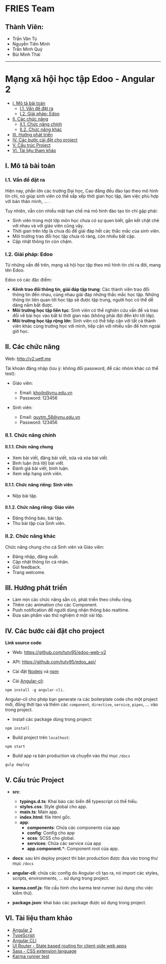 # FRIES Team

## Thành Viên:
- Trần Văn Tú
- Nguyễn Tiến Minh 
- Trần Minh Quý
- Bùi Minh Thái

------------------------

# Mạng xã hội học tập Edoo - Angular 2

- [I. Mô tả bài toán](https://github.com/truonganhhoang/int3507-2016/blob/master/FRIES/README.md#i-m%C3%B4-t%E1%BA%A3-b%C3%A0i-to%C3%A1n)
	- [I.1. Vấn đề đặt ra](https://github.com/truonganhhoang/int3507-2016/blob/master/FRIES/README.md#i1-v%E1%BA%A5n-%C4%91%E1%BB%81-%C4%91%E1%BA%B7t-ra)
	- [I.2. Giải pháp: Edoo](https://github.com/truonganhhoang/int3507-2016/blob/master/FRIES/README.md#i2-gi%E1%BA%A3i-ph%C3%A1p-edoo)
- [II. Các chức năng](https://github.com/truonganhhoang/int3507-2016/blob/master/FRIES/README.md#ii-c%C3%A1c-ch%E1%BB%A9c-n%C4%83ng)
	- [II.1. Chức năng chính](https://github.com/truonganhhoang/int3507-2016/blob/master/FRIES/README.md#ii1-ch%E1%BB%A9c-n%C4%83ng-ch%C3%ADnh)
	- [II.2. Chức năng khác](https://github.com/truonganhhoang/int3507-2016/blob/master/FRIES/README.md#ii2-ch%E1%BB%A9c-n%C4%83ng-kh%C3%A1c)
- [III. Hướng phát triển](https://github.com/truonganhhoang/int3507-2016/blob/master/FRIES/README.md#iii-h%C6%B0%E1%BB%9Bng-ph%C3%A1t-tri%E1%BB%83n)
- [IV. Các bước cài đặt cho project](https://github.com/truonganhhoang/int3507-2016/blob/master/FRIES/README.md#iv-c%C3%A1c-b%C6%B0%E1%BB%9Bc-c%C3%A0i-%C4%91%E1%BA%B7t-cho-project)
- [V. Cấu trúc Project](https://github.com/truonganhhoang/int3507-2016/blob/master/FRIES/README.md#v-c%E1%BA%A5u-tr%C3%BAc-project)
- [VI. Tài liệu tham khảo](https://github.com/truonganhhoang/int3507-2016/blob/master/FRIES/README.md#t%C3%A0i-li%E1%BB%87u-tham-kh%E1%BA%A3o)


## I. Mô tả bài toán

### I.1. Vấn đề đặt ra

Hiện nay, phần lớn các trường Đại học, Cao đẳng đều đào tạo theo mô hình tín chỉ, nó giúp sinh viên có thể sắp xếp thời gian học tập, làm việc phù hợp với bản thân mình, ... .


Tuy nhiên, vẫn còn nhiều mặt hạn chế mà mô hình đào tạo tín chỉ gặp phải:

- Sinh viên trong một lớp môn học chưa có sự quen biết, gắn kết chặt chẽ với nhau và với giáo viên cũng vậy.
- Thời gian trên lớp là chưa đủ để giải đáp hết các thắc mắc của sinh viên.
- Môi trường trao đổi học tập chưa rõ ràng, còn nhiều bất cập.
- Cập nhật thông tin còn chậm.

### I.2. Giải pháp: Edoo

Từ những vấn đề trên, mạng xã hội học tập theo mô hình tín chỉ ra đời, mang tên Edoo.

Edoo có các đặc điểm:

- **Kênh trao đổi thông tin, giải đáp tập trung**: Các thành viên trao đổi thông tin đến nhau, cùng nhau giải đáp những thắc mắc học tập. Những thông tin liên quan tới học tập sẽ được tập trung, người học có thể dễ dàng nắm bắt được.
- **Môi trường học tập liên tục**: Sinh viên có thể nghiên cứu vấn đề và trao đổi về bài học vào bất kì thời gian nào (không phải đợi đến khi tới lớp).
- **Môi trường học tập rộng lớn**: Sinh viên có thể tiếp cận với tất cả thành viên khác cùng trường học với mình, tiếp cận với nhiều vấn đề hơn ngoài giờ học.


## II. Các chức năng

Web: http://v2.uetf.me

Tài khoản đăng nhập (lưu ý: không đổi password, để các nhóm khác có thể test):

- Giáo viên: 

  + Email: khoiln@vnu.edu.vn
  + Password: 123456
  
- Sinh viên:

	+ Email: quytm_58@vnu.edu.vn
	+ Password: 123456
  
### II.1. Chức năng chính

#### II.1.1. Chức năng chung

- Xem bài viết, đăng bài viết, sửa và xóa bài viết.
- Bình luận (trả lời) bài viết.
- Đánh giá bài viết, bình luận.
- Xem xếp hạng sinh viên.

#### II.1.1. Chức năng riêng: Sinh viên

- Nộp bài tập.

#### II.1.2. Chức năng riêng: Giáo viên

- Đăng thông báo, bài tập.
- Thu bài tập của Sinh viên.

### II.2. Chức năng khác

Chức năng chung cho cả Sinh viên và Giáo viên:

- Đăng nhập, đăng xuất.
- Cập nhật thông tin cá nhân.
- Gửi feedback.
- Trang welcome.

## III. Hướng phát triển

- Làm mịn các chức năng sẵn có, phát triển theo chiều rộng.
- Thêm các animation cho các Component.
- Push notification để người dùng nhận thông báo realtime.
- Đưa sản phẩm vào thử nghiệm ở một vài lớp.

## IV. Các bước cài đặt cho project

**Link source code**: 
- Web: https://github.com/tutv95/edoo-web-v2
- API: https://github.com/tutv95/edoo_api/

- Cài đặt [Nodejs](https://nodejs.org/en) và [npm](http://blog.npmjs.org/post/85484771375/how-to-install-npm)
- Cài [Angular-cli](https://github.com/angular/angular-cli):

```
npm install -g angular-cli.
```

Angular-cli cho phép bạn generate ra các boilerplate code cho một project mới, đồng thời tạo và thêm các `component`, `directive`, `service`, `pipes`, ... vào trong project. 


- Install các package dùng trong project:

```
npm install
```

- Build project trên `localhost`:

```
npm start
```

- Build app ra bản production và chuyển vào thư mục `/docs`

```
gulp deploy
```

## V. Cấu trúc Project

- **src**:
	- **typings.d.ts**: Khai báo các biến để typescript có thể hiểu. 
	- **styles.css**: Style global cho app.
	- **main.ts**: Main app.
	- **index.html**: file html gốc.
	- **app**:
		- **components**: Chứa các components của app
		- **config**: Config cho app
		- **scss**: SCSS cho global.
		- **services**: Chứa các service của app
		- **app.component.***: Component root của app.

- **docs**: sau khi deploy project thì bản production được đưa vào trong thư mục `/docs`
- **angular-cli**: chứa các config do Angular-cli tạo ra, nó import các styles, scripts, environments, ... sử dụng trong project.
- **karma.conf.js**: file cấu hình cho karma test runner (sử dụng cho việc kiểm thử).
- **package.json**: khai báo các package được sử dụng trong project.


## VI. Tài liệu tham khảo

- [Angular 2](https://angular.io/)
- [TypeScript](https://www.typescriptlang.org/) 
- [Angular CLI](https://github.com/angular/angular-cli) 
- [UI Router - State based routing for client-side web apps ](https://ui-router.github.io/)
- [Sass - CSS extension language](http://sass-lang.com/)
- [Karma runner test](https://karma-runner.github.io/)
